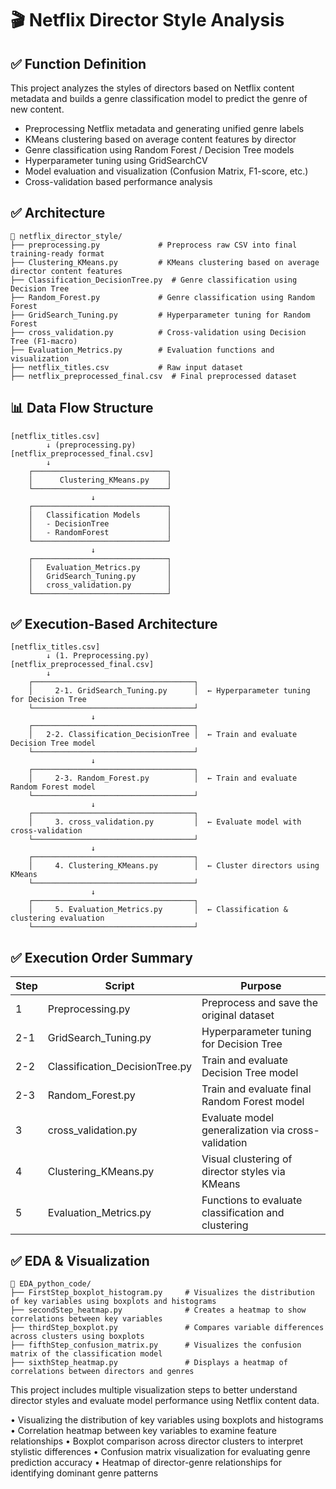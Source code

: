 # 🎬 Netflix Director Style Analysis

## ✅ Function Definition

This project analyzes the styles of directors based on Netflix content metadata and builds a genre classification model to predict the genre of new content.

- Preprocessing Netflix metadata and generating unified genre labels
- KMeans clustering based on average content features by director
- Genre classification using Random Forest / Decision Tree models
- Hyperparameter tuning using GridSearchCV
- Model evaluation and visualization (Confusion Matrix, F1-score, etc.)
- Cross-validation based performance analysis

## ✅ Architecture

```
📁 netflix_director_style/
├── preprocessing.py             # Preprocess raw CSV into final training-ready format
├── Clustering_KMeans.py         # KMeans clustering based on average director content features
├── Classification_DecisionTree.py  # Genre classification using Decision Tree
├── Random_Forest.py             # Genre classification using Random Forest
├── GridSearch_Tuning.py         # Hyperparameter tuning for Random Forest
├── cross_validation.py          # Cross-validation using Decision Tree (F1-macro)
├── Evaluation_Metrics.py        # Evaluation functions and visualization
├── netflix_titles.csv           # Raw input dataset
├── netflix_preprocessed_final.csv  # Final preprocessed dataset
```

## 📊 Data Flow Structure

```
[netflix_titles.csv]
        ↓ (preprocessing.py)
[netflix_preprocessed_final.csv]
        ↓
    ┌──────────────────────────────┐
    │      Clustering_KMeans.py    │
    └──────────────────────────────┘
                  ↓
    ┌──────────────────────────────┐
    │   Classification Models      │
    │   - DecisionTree             │
    │   - RandomForest             │
    └──────────────────────────────┘
                  ↓
    ┌──────────────────────────────┐
    │   Evaluation_Metrics.py      │
    │   GridSearch_Tuning.py       │
    │   cross_validation.py        │
    └──────────────────────────────┘
```

## ✅ Execution-Based Architecture

```
[netflix_titles.csv]
        ↓ (1. Preprocessing.py)
[netflix_preprocessed_final.csv]
        ↓
    ┌────────────────────────────────────┐
    │     2-1. GridSearch_Tuning.py      │  ← Hyperparameter tuning for Decision Tree
    └────────────────────────────────────┘
                  ↓
    ┌────────────────────────────────────┐
    │   2-2. Classification_DecisionTree │  ← Train and evaluate Decision Tree model
    └────────────────────────────────────┘
                  ↓
    ┌────────────────────────────────────┐
    │     2-3. Random_Forest.py          │  ← Train and evaluate Random Forest model
    └────────────────────────────────────┘
                  ↓
    ┌────────────────────────────────────┐
    │     3. cross_validation.py         │  ← Evaluate model with cross-validation
    └────────────────────────────────────┘
                  ↓
    ┌────────────────────────────────────┐
    │     4. Clustering_KMeans.py        │  ← Cluster directors using KMeans
    └────────────────────────────────────┘
                  ↓
    ┌────────────────────────────────────┐
    │     5. Evaluation_Metrics.py       │  ← Classification & clustering evaluation
    └────────────────────────────────────┘
```

## ✅ Execution Order Summary

| Step | Script                        | Purpose                                              |
|------|-------------------------------|------------------------------------------------------|
| 1    | Preprocessing.py              | Preprocess and save the original dataset             |
| 2-1  | GridSearch_Tuning.py          | Hyperparameter tuning for Decision Tree              |
| 2-2  | Classification_DecisionTree.py| Train and evaluate Decision Tree model               |
| 2-3  | Random_Forest.py              | Train and evaluate final Random Forest model         |
| 3    | cross_validation.py           | Evaluate model generalization via cross-validation   |
| 4    | Clustering_KMeans.py          | Visual clustering of director styles via KMeans      |
| 5    | Evaluation_Metrics.py         | Functions to evaluate classification and clustering  |


## ✅ EDA & Visualization

```
📁 EDA_python_code/
├── FirstStep_boxplot_histogram.py     # Visualizes the distribution of key variables using boxplots and histograms
├── secondStep_heatmap.py              # Creates a heatmap to show correlations between key variables
├── thirdStep_boxplot.py               # Compares variable differences across clusters using boxplots
├── fifthStep_confusion_matrix.py      # Visualizes the confusion matrix of the classification model
├── sixthStep_heatmap.py               # Displays a heatmap of correlations between directors and genres
```


This project includes multiple visualization steps to better understand director styles and evaluate model performance using Netflix content data.

• Visualizing the distribution of key variables using boxplots and histograms
• Correlation heatmap between key variables to examine feature relationships
• Boxplot comparison across director clusters to interpret stylistic differences
• Confusion matrix visualization for evaluating genre prediction accuracy
• Heatmap of director-genre relationships for identifying dominant genre patterns


